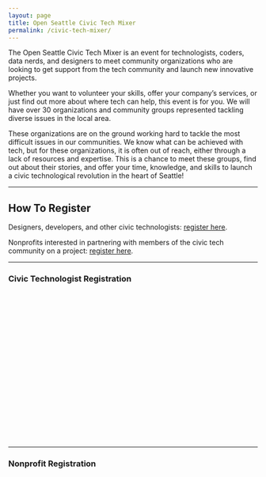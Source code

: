 ```yaml
---
layout: page
title: Open Seattle Civic Tech Mixer
permalink: /civic-tech-mixer/
---
```


The Open Seattle Civic Tech Mixer is an event for technologists, coders, data nerds, and designers to meet community organizations who are looking to get support from the tech community and launch new innovative projects.
 
Whether you want to volunteer your skills, offer your company’s services, or just find out more about where tech can help, this event is for you. We will have over 30 organizations and community groups represented tackling diverse issues in the local area.
 
These organizations are on the ground working hard to tackle the most difficult issues in our communities. We know what can be achieved with tech, but for these organizations, it is often out of reach, either through a lack of resources and expertise. This is a chance to meet these groups, find out about their stories, and offer your time, knowledge, and skills to launch a civic technological revolution in the heart of Seattle!

---

## How To Register

Designers, developers, and other civic technologists: [register here](#civic-technologist-registration).

Nonprofits interested in partnering with members of the civic tech community on a project: [register here](#nonprofit-registration). 

---

### Civic Technologist Registration 
<div class="typeform-widget" data-url="https://openseattle.typeform.com/to/jifQFK" data-text="Civic Technologist Registration" style="width:100%;height:300px;"></div>
<script>(function(){var qs,js,q,s,d=document,gi=d.getElementById,ce=d.createElement,gt=d.getElementsByTagName,id='typef_orm',b='https://s3-eu-west-1.amazonaws.com/share.typeform.com/';if(!gi.call(d,id)){js=ce.call(d,'script');js.id=id;js.src=b+'widget.js';q=gt.call(d,'script')[0];q.parentNode.insertBefore(js,q)}})()</script> 

---

### Nonprofit Registration

<div class="typeform-widget" data-url="https://openseattle.typeform.com/to/JNzfKx" data-text="Civic Technologist Registration" style="width:100%;height:300px;"></div>
<script>(function(){var qs,js,q,s,d=document,gi=d.getElementById,ce=d.createElement,gt=d.getElementsByTagName,id='typef_orm',b='https://s3-eu-west-1.amazonaws.com/share.typeform.com/';if(!gi.call(d,id)){js=ce.call(d,'script');js.id=id;js.src=b+'widget.js';q=gt.call(d,'script')[0];q.parentNode.insertBefore(js,q)}})()</script> 



